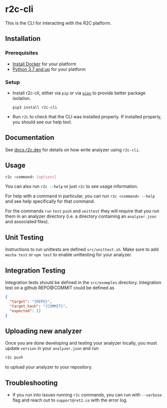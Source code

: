 # r2c-cli

This is the CLI for interacting with the R2C platform.

## Installation

### Prerequisites

- [Install Docker](https://docs.docker.com/install/) for your platform
- [Python 3.7 and up](https://www.python.org/about/gettingstarted/) for your platform

### Setup

- Install r2c-cli, either via `pip` or via [`pipx`](https://pypi.org/project/pipx/) to provide better package isolation.

  ```
  pip3 install r2c-cli
  ```

- Run `r2c` to check that the CLI was installed properly. If installed properly, you should see our help text.

## Documentation

See [docs.r2c.dev](https://docs.r2c.dev) for details on how write analyzer using `r2c-cli`.

## Usage

```bash
r2c <command> [options]
```

You can also run `r2c --help` or just `r2c` to see usage information.

For help with a command in particular, you can run `r2c <command> --help` and see help specifically for that command.

For the commands `run` `test` `push` and `unittest` they will require that you run them in an analyzer directory (i.e. a directory containing an `analyzer.json` and associated files).

## Unit Testing

Instructions to run unittests are defined `src/unittest.sh`. Make sure to add `mocha test` or `npm test` to enable
unittesting for your analyzer.

## Integration Testing

Integration tests should be defined in the `src/examples` directory.
Integration test on a github REPO@COMMIT could be defined as

```json
{
  "target": "{REPO}",
  "target_hash": "{COMMIT}",
  "expected": []
}
```

## Uploading new analyzer

Once you are done developing and testing your analyzer locally, you must update `version` in your
`analyzer.json` and run

```bash
r2c push
```

to upload your analyzer to your repository.

## Troubleshooting

- If you run into issues running `r2c` commands, you can run with `--verbose` flag and reach out to `support@ret2.co` with the error log.
